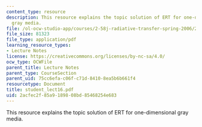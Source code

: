 ```yaml
---
content_type: resource
description: This resource explains the topic solution of ERT for one-dimensional
  gray media.
file: /ol-ocw-studio-app/courses/2-58j-radiative-transfer-spring-2006/2acfec2f85a9189808bd85468254e683_student_lect16.pdf
file_size: 81323
file_type: application/pdf
learning_resource_types:
- Lecture Notes
license: https://creativecommons.org/licenses/by-nc-sa/4.0/
ocw_type: OCWFile
parent_title: Lecture Notes
parent_type: CourseSection
parent_uid: 75cc6efa-c06f-c71d-8410-8ea5b6b661f4
resourcetype: Document
title: student_lect16.pdf
uid: 2acfec2f-85a9-1898-08bd-85468254e683
---
```

This resource explains the topic solution of ERT for one-dimensional gray media.
